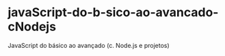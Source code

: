 # javaScript-do-b-sico-ao-avancado-cNodejs
JavaScript do básico ao avançado (c. Node.js e projetos)
